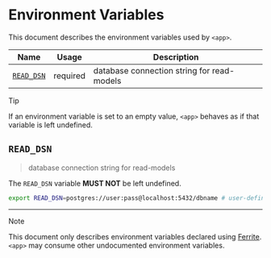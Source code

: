 # Environment Variables

This document describes the environment variables used by `<app>`.

| Name         | Usage    | Description                                |
| ------------ | -------- | ------------------------------------------ |
| [`READ_DSN`] | required | database connection string for read-models |

> [!TIP]
> If an environment variable is set to an empty value, `<app>` behaves as if
> that variable is left undefined.

## `READ_DSN`

> database connection string for read-models

The `READ_DSN` variable **MUST NOT** be left undefined.

```bash
export READ_DSN=postgres://user:pass@localhost:5432/dbname # user-defined example
```

---

> [!NOTE]
> This document only describes environment variables declared using [Ferrite].
> `<app>` may consume other undocumented environment variables.

<!-- references -->

[ferrite]: https://github.com/dogmatiq/ferrite
[`read_dsn`]: #READ_DSN
